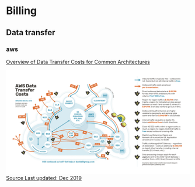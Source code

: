 # Billing

## Data transfer

### aws

[Overview of Data Transfer Costs for Common Architectures](https://aws.amazon.com/blogs/architecture/overview-of-data-transfer-costs-for-common-architectures/)


![Transfer cost overview aws](../img/billing_aws_transfercost_overview.jpg)
[Source Last updated: Dec 2019](https://www.duckbillgroup.com/blog/understanding-data-transfer-in-aws/)
